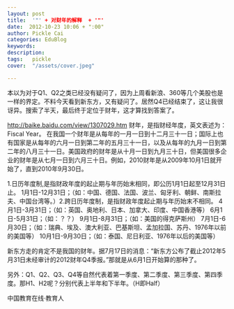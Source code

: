 ```yaml
---
layout: post  
title:  '"' + 对财年的解释  + '"'
date:  2012-10-23 10:06 + ":00" 
author: Pickle Cai  
categories: EduBlog  
keywords: 
description:   
tags:	pickle   
cover:  "/assets/cover.jpeg"  

---  
```

    
本以为对于Q1、Q2之类已经没有疑问了，因为上周看新浪、360等几个美股也是一样的界定。不料今天看到新东方，又有疑问了。居然Q4已经结束了，这让我很讶异。搜索了半天，最后终于定位于财年，这才算找到答案了。

http://baike.baidu.com/view/1307029.htm    财年，是指财经年度，英文表述为：Fiscal Year。    在我国一个财年是从每年的一月一日到十二月三十一日；国际上也有国家是从每年的六月一日到第二年的五月三十一日，以及从每年的九月一日到第二年的八月三十一日。美国政府的财年是从十月一日到九月三十日，但美国很多企业的财年是从七月一日到六月三十日。例如，2010财年是从2009年10月1日就开始了，直到2010年9月30日。

1.日历年度制,是指财政年度的起止期与年历始末相同，即公历1月1日起至12月31日止。      1月1日-12月31日；（如：中国、德国、法国、波兰、匈牙利、朝鲜、南斯拉夫、中国台湾等。）2.跨日历年度制，是指财政年度起止期与年历始末不相同。      4月1日-3月31日；（如：英国、奥地利、日本、加拿大、印度、中国香港等）      6月1日-5月31日；（如：？？）      9月1日-8月31日；（如：美国的得克萨斯州）      7月1日-6月30日；（如：瑞典、埃及、澳大利亚、巴基斯坦、孟加拉国、苏丹、1976年以前的美国等）      10月1日-9月30日；（如：泰国、尼日利亚、1976年以后的美国等）

新东方走的肯定不是我国的财年。据7月17日的消息：“新东方公布了截止2012年5月31日未经审计的2012财年Q4季报。”那就是从6月1日开始算的那种了。

另外：Q1、Q2、Q3、Q4等自然代表着第一季度、第二季度、第三季度、第四季度。那H1、H2呢？分别代表上半年和下半年。（H即Half）																

		    
 中国教育在线·教育人

